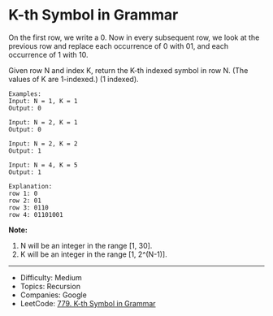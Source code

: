 # K-th Symbol in Grammar

On the first row, we write a 0. Now in every subsequent row, we look at the previous row and replace each occurrence of 0 with 01, and each occurrence of 1 with 10.

Given row N and index K, return the K-th indexed symbol in row N. (The values of K are 1-indexed.) (1 indexed).
```
Examples:
Input: N = 1, K = 1
Output: 0

Input: N = 2, K = 1
Output: 0

Input: N = 2, K = 2
Output: 1

Input: N = 4, K = 5
Output: 1

Explanation:
row 1: 0
row 2: 01
row 3: 0110
row 4: 01101001
```
**Note:**

1. N will be an integer in the range [1, 30].
2. K will be an integer in the range [1, 2^(N-1)].

---

* Difficulty: Medium
* Topics: Recursion
* Companies: Google
* LeetCode: [779. K-th Symbol in Grammar](https://leetcode.com/problems/k-th-symbol-in-grammar/description/)
